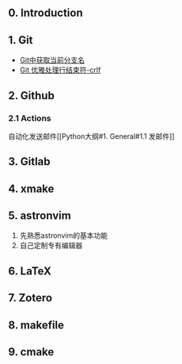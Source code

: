 ## 0. Introduction
## 1. Git
- [Git中获取当前分支名](https://geek-docs.com/git/git-questions/32_git_how_do_i_get_the_current_branch_name_in_git.html)
- [Git 优雅处理行结束符-crlf](https://juejin.cn/post/6942320745494085669)
## 2. Github
### 2.1 Actions
自动化发送邮件[[Python大纲#1. General#1.1 发邮件]]
## 3. Gitlab
## 4. xmake
## 5. astronvim
1. 先熟悉astronvim的基本功能
2. 自己定制专有编辑器

## 6. LaTeX

## 7. Zotero


## 8. makefile
## 9. cmake
